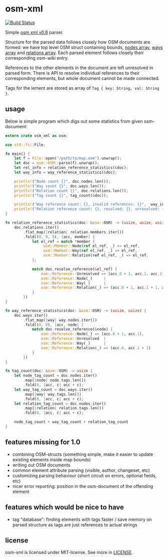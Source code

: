 # osm-xml

[![Build Status](https://travis-ci.org/orva/osm-xml.svg?branch=master)](https://travis-ci.org/orva/osm-xml)

Simple [osm xml v0.6][osm-xml-documentation] parser.

Structure for the parsed data follows closely how OSM documents are formed: we
have top level OSM struct containing bounds, [nodes array][node-doc], [ways
array][way-doc] and [relations array][relation-doc]. Each parsed element follows
closely their corresponding osm-wiki entry.

References to the other elements in the document are left unresolved in parsed
form. There is API to resolve individual references to their corresponding
elements, but whole document cannot be made connected.

Tags for the lement are stored as array of `Tag { key: String, val: String }`.


## usage

Below is simple program which digs out some statistics from given osm-document:

```rust
extern crate osm_xml as osm;

use std::fs::File;

fn main() {
    let f = File::open("/path/to/map.osm").unwrap();
    let doc = osm::OSM::parse(f).unwrap();
    let rel_info = relation_reference_statistics(&doc);
    let way_info = way_reference_statistics(&doc);

    println!("Node count {}", doc.nodes.len());
    println!("Way count {}", doc.ways.len());
    println!("Relation count {}", doc.relations.len());
    println!("Tag count {}", tag_count(&doc));

    println!("Way reference count: {}, invalid references: {}",  way_info.0, way_info.1);
    println!("Relation reference count: {}, resolved: {}, unresolved: {}", rel_info.0, rel_info.1, rel_info.2);
}

fn relation_reference_statistics(doc: &osm::OSM) -> (usize, usize, usize) {
    doc.relations.iter()
        .flat_map(|relation| relation.members.iter())
        .fold((0, 0, 0), |acc, member| {
            let el_ref = match *member {
                 osm::Member::Node(ref el_ref, _) => el_ref,
                 osm::Member::Way(ref el_ref, _) => el_ref,
                 osm::Member::Relation(ref el_ref, _) => el_ref,
            };

            match doc.resolve_reference(&el_ref) {
                osm::Reference::Unresolved => (acc.0 + 1, acc.1, acc.2 + 1),
                osm::Reference::Node(_)     |
                osm::Reference::Way(_)      |
                osm::Reference::Relation(_) => (acc.0 + 1, acc.1 + 1, acc.2)
            }
        })
}

fn way_reference_statistics(doc: &osm::OSM) -> (usize, usize) {
    doc.ways.iter()
        .flat_map(|way| way.nodes.iter())
        .fold((0, 0), |acc, node| {
            match doc.resolve_reference(&node) {
                osm::Reference::Node(_) => (acc.0 + 1, acc.1),
                osm::Reference::Unresolved  |
                osm::Reference::Way(_)      |
                osm::Reference::Relation(_) => (acc.0, acc.1 + 1)
            }
        })
}

fn tag_count(doc: &osm::OSM) -> usize {
    let node_tag_count = doc.nodes.iter()
        .map(|node| node.tags.len())
        .fold(0, |acc, c| acc + c);
    let way_tag_count = doc.ways.iter()
        .map(|way| way.tags.len())
        .fold(0, |acc, c| acc + c);
    let relation_tag_count = doc.nodes.iter()
        .map(|relation| relation.tags.len())
        .fold(0, |acc, c| acc + c);

    node_tag_count + way_tag_count + relation_tag_count
}
```


## features missing for 1.0

- combining OSM-structs (something simple, make it easier to update existing
  elements inside map bounds)
- writing out OSM documents
- common element attribute parsing (visible, author, changeset, etc)
- customizing parsing behaviour (short circuit on errors, optional fields, etc)
- nicer error reporting: position in the osm-document of the offending element



## features which would be nice to have

- tag "database": finding elements with tags faster / save memory on parsed
  structure as tags are just references to actual strings



## license

osm-xml is licensed under MIT-license. See more in [LICENSE][license].




[node-doc]: http://wiki.openstreetmap.org/wiki/Node
[way-doc]: http://wiki.openstreetmap.org/wiki/Way
[relation-doc]: http://wiki.openstreetmap.org/wiki/Relation
[osm-xml-documentation]: http://wiki.openstreetmap.org/wiki/OSM_XML
[license]: https://github.com/orva/osm-xml/blob/master/LICENSE


